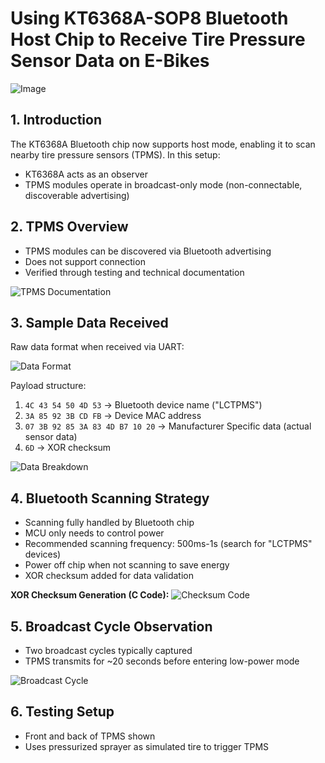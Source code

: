 # Using KT6368A-SOP8 Bluetooth Host Chip to Receive Tire Pressure Sensor Data on E-Bikes

![Image](https://github.com/blevoice/pic/blob/489878ee15153e8f0120921c328efd281c0a282d/062400.png)

## 1. Introduction
The KT6368A Bluetooth chip now supports host mode, enabling it to scan nearby tire pressure sensors (TPMS). In this setup:
- KT6368A acts as an observer
- TPMS modules operate in broadcast-only mode (non-connectable, discoverable advertising)

## 2. TPMS Overview
- TPMS modules can be discovered via Bluetooth advertising
- Does not support connection
- Verified through testing and technical documentation

![TPMS Documentation](https://github.com/blevoice/pic/blob/489878ee15153e8f0120921c328efd281c0a282d/062402.png)

## 3. Sample Data Received
Raw data format when received via UART:

![Data Format](https://github.com/blevoice/pic/blob/489878ee15153e8f0120921c328efd281c0a282d/062403.png)

Payload structure:
1. `4C 43 54 50 4D 53` → Bluetooth device name ("LCTPMS")
2. `3A 85 92 3B CD FB` → Device MAC address
3. `07 3B 92 85 3A 83 4D B7 10 20` → Manufacturer Specific data (actual sensor data)
4. `6D` → XOR checksum

![Data Breakdown](https://github.com/blevoice/pic/blob/489878ee15153e8f0120921c328efd281c0a282d/062404.png)

## 4. Bluetooth Scanning Strategy
- Scanning fully handled by Bluetooth chip
- MCU only needs to control power
- Recommended scanning frequency: 500ms-1s (search for "LCTPMS" devices)
- Power off chip when not scanning to save energy
- XOR checksum added for data validation

**XOR Checksum Generation (C Code):**
![Checksum Code](https://github.com/blevoice/pic/blob/489878ee15153e8f0120921c328efd281c0a282d/062405.png)

## 5. Broadcast Cycle Observation
- Two broadcast cycles typically captured
- TPMS transmits for ~20 seconds before entering low-power mode

![Broadcast Cycle](https://github.com/blevoice/pic/blob/489878ee15153e8f0120921c328efd281c0a282d/062406.png)

## 6. Testing Setup
- Front and back of TPMS shown
- Uses pressurized sprayer as simulated tire to trigger TPMS